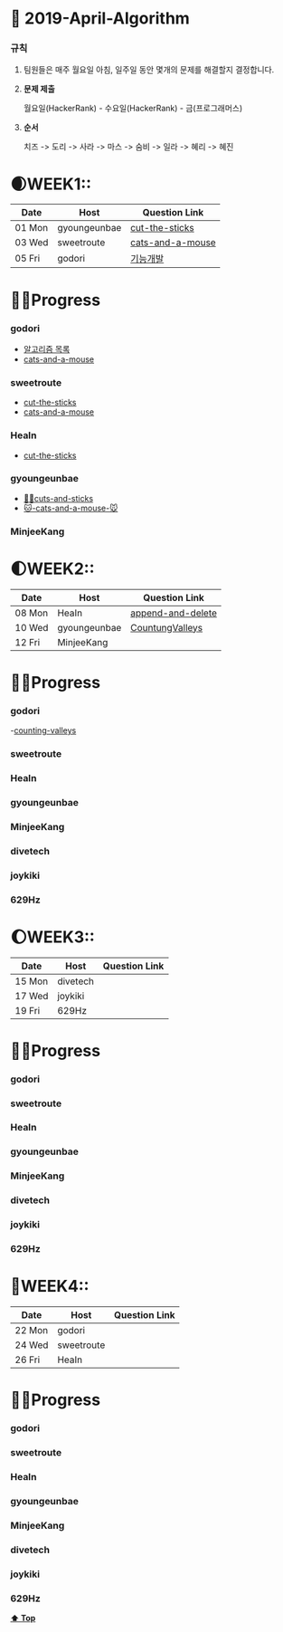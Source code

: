 # 🌸 2019-April-Algorithm

### 규칙

1. 팀원들은 매주 월요일 아침, 일주일 동안 몇개의 문제를 해결할지 결정합니다.

2. **문제 제출**

   월요일(HackerRank) - 수요일(HackerRank) - 금(프로그래머스)

3. **순서**

   치즈 -> 도리 -> 사라 -> 마스 -> 숨비 -> 일라 -> 혜리 -> 혜진



# 🌒WEEK1::

| Date   | Host         | Question Link                                                |
| ------ | ------------ | ------------------------------------------------------------ |
| 01 Mon | gyoungeunbae | [cut-the-sticks](https://www.hackerrank.com/challenges/cut-the-sticks/problem) |
| 03 Wed | sweetroute   | [cats-and-a-mouse](https://www.hackerrank.com/challenges/cats-and-a-mouse/problem) |
| 05 Fri | godori       | [기능개발](https://programmers.co.kr/learn/courses/30/lessons/42586)|

# 👩‍💻Progress

### godori
- [알고리즘 목록](https://www.notion.so/godori/Today-625d5e0d19294ab3b990f90f052f0d67)
- [cats-and-a-mouse](https://www.notion.so/godori/Cats-and-a-Mouse-3345757749734bfd99c85e8ebabe1d14#3345757749734bfd99c85e8ebabe1d14)
### sweetroute
- [cut-the-sticks](https://www.hackerrank.com/challenges/cut-the-sticks/problem)
- [cats-and-a-mouse](https://sweetroute.tistory.com/entry/HackerRankCCats-and-a-Mouse)
### HeaIn
- [cut-the-sticks](https://github.com/HeaIn/TodayAlgorithm/blob/master/0401CutTheSticks.java)

### gyoungeunbae

* [💇‍♀️cuts-and-sticks](<https://github.com/gyoungeunbae/Daily-algorithm/blob/master/Answer/CuttheSticks.java>)
* [🐱-cats-and-a-mouse-🐭](<https://github.com/gyoungeunbae/Daily-algorithm/blob/master/Answer/CatsandMouse.java>)

### MinjeeKang





# 🌓WEEK2::

| Date   | Host         | Question Link                                                |
| ------ | ------------ | ------------------------------------------------------------ |
| 08 Mon | HeaIn        | [append-and-delete](<https://www.hackerrank.com/challenges/append-and-delete/problem>) |
| 10 Wed | gyoungeunbae | [CountungValleys](<https://www.hackerrank.com/challenges/counting-valleys/problem>) |
| 12 Fri | MinjeeKang   |                                                              |

# 👩‍💻Progress

### godori
-[counting-valleys](https://www.notion.so/godori/Counting-Valleys-9f296e1684524b6a9018f3b1fe906ecd)
### sweetroute

### HeaIn

### gyoungeunbae

### MinjeeKang

### divetech

### joykiki

### 629Hz

# 🌔WEEK3::

| Date   | Host     | Question Link |
| ------ | -------- | ------------- |
| 15 Mon | divetech |               |
| 17 Wed | joykiki  |               |
| 19 Fri | 629Hz    |               |

# 👩‍💻Progress

### godori

### sweetroute

### HeaIn

### gyoungeunbae

### MinjeeKang

### divetech

### joykiki

### 629Hz

# 🌝WEEK4::

| Date   | Host       | Question Link |
| ------ | ---------- | ------------- |
| 22 Mon | godori     |               |
| 24 Wed | sweetroute |               |
| 26 Fri | HeaIn      |               |

# 👩‍💻Progress

### godori

### sweetroute

### HeaIn

### gyoungeunbae

### MinjeeKang

### divetech

### joykiki

### 629Hz

**[⬆ Top](#)**

